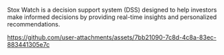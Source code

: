 Stox Watch is a decision support system (DSS) designed to help investors make informed decisions by providing real-time insights and personalized recommendations.

https://github.com/user-attachments/assets/7bb21090-7c8d-4c8a-83ec-883441305e7c

